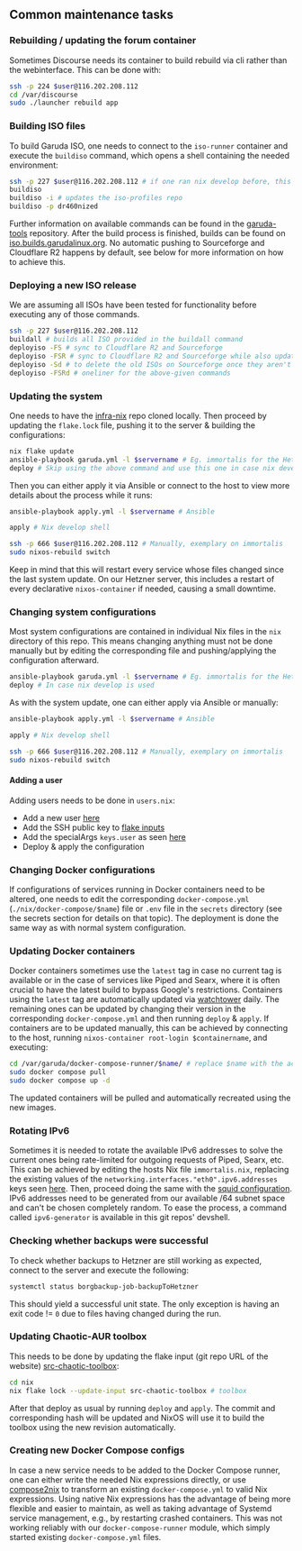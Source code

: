 ## Common maintenance tasks

### Rebuilding / updating the forum container

Sometimes Discourse needs its container to build rebuild via cli rather than the webinterface. This can be done with:

```sh
ssh -p 224 $user@116.202.208.112
cd /var/discourse
sudo ./launcher rebuild app
```

### Building ISO files

To build Garuda ISO, one needs to connect to the `iso-runner` container and execute the `buildiso` command, which opens
a shell containing the needed environment:

```sh
ssh -p 227 $user@116.202.208.112 # if one ran nix develop before, this can be skipped
buildiso
buildiso -i # updates the iso-profiles repo
buildiso -p dr460nized
```

Further information on available commands can be found in
the [garuda-tools](https://gitlab.com/garuda-linux/tools/garuda-tools) repository.
After the build process is finished, builds can be found
on [iso.builds.garudalinux.org](https://iso.builds.garudalinux.org/iso/garuda/).
No automatic pushing to Sourceforge and Cloudflare R2 happens by default, see below for more information on how to
achieve this.

### Deploying a new ISO release

We are assuming all ISOs have been tested for functionality before executing any of those commands.

```sh
ssh -p 227 $user@116.202.208.112
buildall # builds all ISO provided in the buildall command
deployiso -FS # sync to Cloudflare R2 and Sourceforge
deployiso -FSR # sync to Cloudflare R2 and Sourceforge while also updating the latest (stable, non-nightly) release
deployiso -Sd # to delete the old ISOs on Sourceforge once they aren't needed anymore
deployiso -FSRd # oneliner for the above-given commands
```

### Updating the system

One needs to have the [infra-nix](https://gitlab.com/garuda-linux/infra-nix) repo cloned locally. Then proceed by
updating the `flake.lock` file, pushing it to the server & building the configurations:

```sh
nix flake update
ansible-playbook garuda.yml -l $servername # Eg. immortalis for the Hetzner host
deploy # Skip using the above command and use this one in case nix develop was used
```

Then you can either apply it via Ansible or connect to the host to view more details about the process while it runs:

```sh
ansible-playbook apply.yml -l $servername # Ansible

apply # Nix develop shell

ssh -p 666 $user@116.202.208.112 # Manually, exemplary on immortalis
sudo nixos-rebuild switch
```

Keep in mind that this will restart every service whose files changed since the last system update. On our Hetzner
server, this includes a restart of every declarative `nixos-container` if needed, causing a small downtime.

### Changing system configurations

Most system configurations are contained in individual Nix files in the `nix` directory of this repo. This means
changing anything must not be done manually but by editing the corresponding file and pushing/applying the configuration
afterward.

```sh
ansible-playbook garuda.yml -l $servername # Eg. immortalis for the Hetzner host
deploy # In case nix develop is used
```

As with the system update, one can either apply via Ansible or manually:

```sh
ansible-playbook apply.yml -l $servername # Ansible

apply # Nix develop shell

ssh -p 666 $user@116.202.208.112 # Manually, exemplary on immortalis
sudo nixos-rebuild switch
```

#### Adding a user

Adding users needs to be done in `users.nix`:

- Add a new
  user [here](https://gitlab.com/garuda-linux/infra-nix/-/blob/main/nixos/modules/users.nix?ref_type=heads#L14)
- Add the SSH public key
  to [flake inputs](https://gitlab.com/garuda-linux/infra-nix/-/blob/main/flake.nix?ref_type=heads#L43)
- Add the specialArgs `keys.user` as
  seen [here](https://gitlab.com/garuda-linux/infra-nix/-/blob/main/nixos/flake-module.nix?ref_type=heads#L38)
- Deploy & apply the configuration

### Changing Docker configurations

If configurations of services running in Docker containers need to be altered, one needs to edit the
corresponding `docker-compose.yml` (`./nix/docker-compose/$name`) file or `.env` file in the `secrets` directory (see
the secrets section for details on that topic).
The deployment is done the same way as with normal system configuration.

### Updating Docker containers

Docker containers sometimes use the `latest` tag in case no current tag is available or in the case of services like
Piped and Searx, where it is often crucial to have the latest build to bypass Google's restrictions.
Containers using the `latest` tag are automatically updated via [watchtower](https://containrrr.dev/watchtower/) daily.
The remaining ones can be updated by changing their version in the corresponding `docker-compose.yml` and then
running `deploy` & `apply`.
If containers are to be updated manually, this can be achieved by connecting to the host,
running `nixos-container root-login $containername`, and executing:

```sh
cd /var/garuda/docker-compose-runner/$name/ # replace $name with the actual docker-compose.yml or autocomplete via tab
sudo docker compose pull
sudo docker compose up -d
```

The updated containers will be pulled and automatically recreated using the new images.

### Rotating IPv6

Sometimes it is needed to rotate the available IPv6 addresses to solve the current ones being rate-limited for outgoing
requests of Piped, Searx, etc.
This can be achieved by editing the hosts Nix file `immortalis.nix`, replacing the existing values of
the `networking.interfaces."eth0".ipv6.addresses` keys
seen [here](https://gitlab.com/garuda-linux/infra-nix/-/blob/main/nixos/hosts/immortalis.nix?ref_type=heads#L30).
Then, proceed doing the same with
the [squid configuration](https://gitlab.com/garuda-linux/infra-nix/-/blob/main/nixos/hosts/immortalis.nix?ref_type=heads#L219).
IPv6 addresses need to be generated from our available /64 subnet space and can't be chosen completely random.
To ease the process, a command called `ipv6-generator` is available in this git repos' devshell.

### Checking whether backups were successful

To check whether backups to Hetzner are still working as expected, connect to the server and execute the following:

```sh
systemctl status borgbackup-job-backupToHetzner
```

This should yield a successful unit state. The only exception is having an exit code != `0` due to files having changed
during the run.

### Updating Chaotic-AUR toolbox

This needs to be done by updating the flake input (git repo URL of the
website) [src-chaotic-toolbox](https://gitlab.com/garuda-linux/infra-nix/-/blob/main/nix/flake.nix?ref_type=heads#L44):

```sh
cd nix
nix flake lock --update-input src-chaotic-toolbox # toolbox
```

After that deploy as usual by running `deploy` and `apply`. The commit and corresponding hash will be updated and NixOS
will use it to build the toolbox using the new revision automatically.

### Creating new Docker Compose configs

In case a new service needs to be added to the Docker Compose runner,
one can either write the needed Nix expressions directly,
or use [compose2nix](https://github.com/aksiksi/compose2nix)
to transform an existing `docker-compose.yml` to valid Nix expressions.
Using native Nix expressions has the advantage of being more flexible and easier to maintain,
as well as taking advantage of Systemd service management, e.g., by restarting crashed containers.
This was not working reliably with our `docker-compose-runner` module, which simply started
existing `docker-compose.yml` files.

